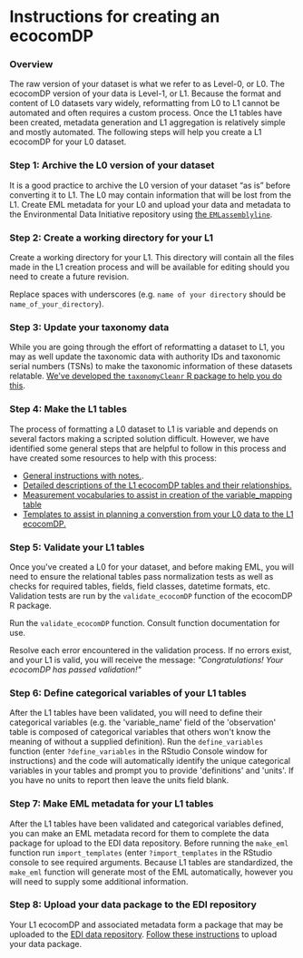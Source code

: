 # Instructions for creating an ecocomDP

### Overview

The raw version of your dataset is what we refer to as Level-0, or L0. The ecocomDP version of your data is Level-1, or L1. Because the format and content of L0 datasets vary widely, reformatting from L0 to L1 cannot be automated and often requires a custom process. Once the L1 tables have been created, metadata generation and L1 aggregation is relatively simple and mostly automated. The following steps will help you create a L1 ecocomDP for your L0 dataset.

### Step 1: Archive the L0 version of your dataset

It is a good practice to archive the L0 version of your dataset “as is” before converting it to L1. The L0 may contain information that will be lost from the L1. Create EML metadata for your L0 and upload your data and metadata to the Environmental Data Initiative repository using [the `EMLassemblyline`](https://github.com/EDIorg/EMLassemblyline).

### Step 2: Create a working directory for your L1

Create a working directory for your L1. This directory will contain all the files made in the L1 creation process and will be available for editing should you need to create a future revision.

Replace spaces with underscores (e.g. `name of your directory` should be `name_of_your_directory`).

### Step 3: Update your taxonomy data

While you are going through the effort of reformatting a dataset to L1, you may as well update the taxonomic data with authority IDs and taxonomic serial numbers (TSNs) to make the taxonomic information of these datasets relatable. [We've developed the `taxonomyCleanr` R package to help you do this](https://github.com/EDIorg/taxonomyCleanr).

### Step 4: Make the L1 tables

The process of formatting a L0 dataset to L1 is variable and depends on several factors making a scripted solution difficult. However, we have identified some general steps that are helpful to follow in this process and have created some resources to help with this process:
* [General instructions with notes.](https://github.com/EDIorg/ecocomDP/blob/master/documentation/instructions/table-creation.md).
* [Detailed descriptions of the L1 ecocomDP tables and their relationships.](https://github.com/EDIorg/ecocomDP/tree/master/documentation/model)
* [Measurement vocabularies to assist in creation of the variable_mapping table](https://github.com/EDIorg/ecocomDP/blob/master/documentation/instructions/measurement_vocabularies.md)
* [Templates to assist in planning a converstion from your L0 data to the L1 ecocomDP.](https://github.com/EDIorg/ecocomDP/blob/master/documentation/instructions/template-mapping.md)

### Step 5: Validate your L1 tables

Once you've created a L0 for your dataset, and before making EML, you will need to ensure the relational tables pass normalization tests as well as checks for required tables, fields, field classes, datetime formats, etc. Validation tests are run by the `validate_ecocomDP` function of the ecocomDP R package.

Run the `validate_ecocomDP` function. Consult function documentation for use.

Resolve each error encountered in the validation process. If no errors exist, and your L1 is valid, you will receive the message: *"Congratulations! Your ecocomDP has passed validation!"*

### Step 6: Define categorical variables of your L1 tables

After the L1 tables have been validated, you will need to define their categorical variables (e.g. the 'variable_name' field of the 'observation' table is composed of categorical variables that others won't know the meaning of without a supplied definition). Run the `define_variables` function (enter `?define_variables` in the RStudio Console window for instructions) and the code will automatically identify the unique categorical variables in your tables and prompt you to provide 'definitions' and 'units'. If you have no units to report then leave the units field blank.

### Step 7: Make EML metadata for your L1 tables

After the L1 tables have been validated and categorical variables defined, you can make an EML metadata record for them to complete the data package for upload to the EDI data repository. Before running the `make_eml` function run `import_templates` (enter `?import_templates` in the RStudio console to see required arguments.  Because L1 tables are standardized, the `make_eml` function will generate most of the EML automatically, however you will need to supply some additional information.

### Step 8: Upload your data package to the EDI repository

Your L1 ecocomDP and associated metadata form a package that may be uploaded to the [EDI data repository](https://portal.edirepository.org/nis/home.jsp). [Follow these instructions](https://environmentaldatainitiative.org/resources/assemble-data-and-metadata/step-4-submit-your-data-package/) to upload your data package.

